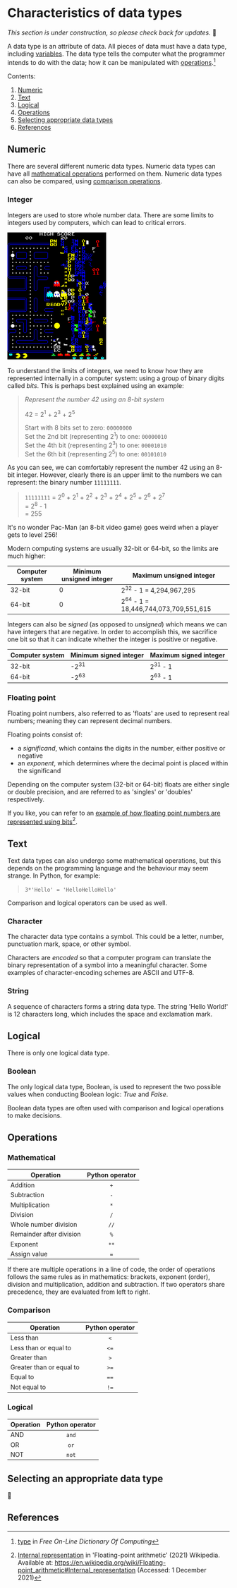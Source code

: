 # Characteristics of data types

_This section is under construction, so please check back for updates._ 🚧

A data type is an attribute of data. All pieces of data must have a data type, including [variables](kk319.md#variables). The data type tells the computer what the programmer intends to do with the data; how it can be manipulated with [operations](#operations).[^1] 

Contents:

1. [Numeric](#numeric)
1. [Text](#text)
1. [Logical](#logical)
1. [Operations](#operations)
1. [Selecting appropriate data types](#selecting-an-appropriate-data-type)
1. [References](#references)

## Numeric

There are several different numeric data types. Numeric data types can have all [mathematical operations](#mathematical) performed on them. Numeric data types can also be compared, using [comparison operations](#comparison).

### Integer

Integers are used to store whole number data. There are some limits to integers used by computers, which can lead to critical errors.

![Integer overflow in Pac-Man](/images/pacman-integer-overflow.png)

To understand the limits of integers, we need to know how they are represented internally in a computer system: using a group of binary digits called _bits_. This is perhaps best explained using an example:

> _Represent the number 42 using an 8-bit system_
>
> 42 = 2<sup>1</sup> + 2<sup>3</sup> + 2<sup>5</sup>
>
> Start with 8 bits set to zero: `00000000`  
Set the 2nd bit (representing 2<sup>1</sup>) to one: `00000010`  
Set the 4th bit (representing 2<sup>3</sup>) to one: `00001010`  
Set the 6th bit (representing 2<sup>5</sup>) to one: `00101010`

As you can see, we can comfortably represent the number 42 using an 8-bit integer. However, clearly there is an upper limit to the numbers we can represent: the binary number `11111111`.

> `11111111` = 2<sup>0</sup> + 2<sup>1</sup> + 2<sup>2</sup> + 2<sup>3</sup> + 2<sup>4</sup> + 2<sup>5</sup> + 2<sup>6</sup> + 2<sup>7</sup>  
= 2<sup>8</sup> - 1  
= 255

It's no wonder Pac-Man (an 8-bit video game) goes weird when a player gets to level 256!

Modern computing systems are usually 32-bit or 64-bit, so the limits are much higher:

| Computer system | Minimum unsigned integer | Maximum unsigned integer |
| --- | --- | --- |
| 32-bit | 0 | 2<sup>32</sup> - 1 = 4,294,967,295 |
| 64-bit | 0 | 2<sup>64</sup> - 1 = 18,446,744,073,709,551,615 |

Integers can also be _signed_ (as opposed to _unsigned_) which means we can have integers that are negative. In order to accomplish this, we sacrifice one bit so that it can indicate whether the integer is positive or negative.

| Computer system | Minimum signed integer | Maximum signed integer |
| --- | --- | --- |
| 32-bit | -2<sup>31</sup> | 2<sup>31</sup> - 1 |
| 64-bit | -2<sup>63</sup> | 2<sup>63</sup> - 1 |

### Floating point

Floating point numbers, also referred to as 'floats' are used to represent real numbers; meaning they can represent decimal numbers.

Floating points consist of:
* a _significand_, which contains the digits in the number, either positive or negative
* an _exponent_, which determines where the decimal point is placed within the significand

Depending on the computer system (32-bit or 64-bit) floats are either single or double precision, and are referred to as 'singles' or 'doubles' respectively.

If you like, you can refer to an [example of how floating point numbers are represented using bits](https://en.wikipedia.org/wiki/Floating-point_arithmetic#Internal_representation)[^2].

## Text

Text data types can also undergo some mathematical operations, but this depends on the programming language and the behaviour may seem strange. In Python, for example:

> `3*'Hello' = 'HelloHelloHello'`

Comparison and logical operators can be used as well.

### Character

The character data type contains a symbol. This could be a letter, number, punctuation mark, space, or other symbol.

Characters are _encoded_ so that a computer program can translate the binary representation of a symbol into a meaningful character. Some examples of character-encoding schemes are ASCII and UTF-8.

### String

A sequence of characters forms a string data type. The string 'Hello World!' is 12 characters long, which includes the space and exclamation mark.

## Logical

There is only one logical data type.

### Boolean

The only logical data type, Boolean, is used to represent the two possible values when conducting Boolean logic: _True_ and _False_.

Boolean data types are often used with comparison and logical operations to make decisions.

## Operations

### Mathematical

| Operation | Python operator |
| --- | :---: |
| Addition | `+` |
| Subtraction | `-` |
| Multiplication | `*` |
| Division | `/` |
| Whole number division | `//` |
| Remainder after division | `%` |
| Exponent | `**` |
| Assign value | `=` |

If there are multiple operations in a line of code, the order of operations follows the same rules as in mathematics: brackets, exponent (order), division and multiplication, addition and subtraction. If two operators share precedence, they are evaluated from left to right.

### Comparison

| Operation | Python operator |
| --- | :---: |
| Less than | `<` |
| Less than or equal to | `<=` |
| Greater than | `>` |
| Greater than or equal to | `>=` |
| Equal to | `==` |
| Not equal to | `!=` |

### Logical

| Operation | Python operator |
| --- | :---: |
| AND | `and` |
| OR | `or` |
| NOT | `not` |

## Selecting an appropriate data type

🚧

## References

[^1]: [type](https://foldoc.org/type) in _Free On-Line Dictionary Of Computing_  
[^2]: [Internal representation](https://en.wikipedia.org/wiki/Floating-point_arithmetic#Internal_representation) in 'Floating-point arithmetic' (2021) Wikipedia. Available at: https://en.wikipedia.org/wiki/Floating-point_arithmetic#Internal_representation (Accessed: 1 December 2021)  

